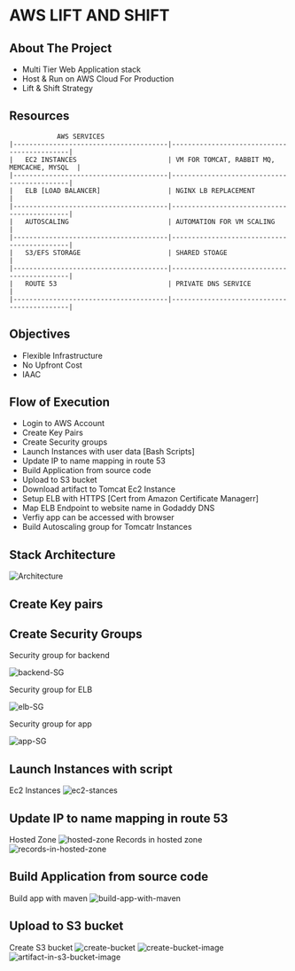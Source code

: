 # AWS LIFT AND SHIFT

## About The Project

*   Multi Tier Web Application stack
*   Host & Run on AWS Cloud For Production 
*   Lift & Shift Strategy

## Resources

                AWS SERVICES    
    |---------------------------------------|--------------------------------------------|
    |   EC2 INSTANCES                       | VM FOR TOMCAT, RABBIT MQ, MEMCACHE, MYSQL  |
    |---------------------------------------|--------------------------------------------|
    |   ELB [LOAD BALANCER]                 | NGINX LB REPLACEMENT                       |
    |---------------------------------------|--------------------------------------------|
    |   AUTOSCALING                         | AUTOMATION FOR VM SCALING                  |
    |---------------------------------------|--------------------------------------------|
    |   S3/EFS STORAGE                      | SHARED STOAGE                              | 
    |---------------------------------------|--------------------------------------------|
    |   ROUTE 53                            | PRIVATE DNS SERVICE                        |
    |---------------------------------------|--------------------------------------------| 

## Objectives

*   Flexible Infrastructure
*   No Upfront Cost
*   IAAC

## Flow of Execution 
*   Login to AWS Account
*   Create Key Pairs
*   Create Security groups
*   Launch Instances with user data [Bash Scripts]
*   Update IP to name mapping in route 53
*   Build Application from  source code
*   Upload to S3 bucket
*   Download artifact to Tomcat Ec2 Instance
*   Setup ELB with HTTPS [Cert from Amazon Certificate Managerr]
*   Map ELB Endpoint to website name in Godaddy DNS
*   Verfiy app can be accessed with browser
*   Build Autoscaling group for Tomcatr Instances

##  Stack Architecture
![Architecture](./images/architecture.png)

## Create Key pairs

## Create Security Groups
Security group for backend
   
![backend-SG](./images/vprofile-backend-SG.png)

Security group for ELB
   
![elb-SG](./images/vprofile-elb-SG.png)

Security group for app

![app-SG](./images/vprofile-app-SG.png)

## Launch Instances with script

Ec2 Instances
![ec2-stances](./images/ec2-instances.png)

## Update IP to name mapping in route 53

Hosted Zone
![hosted-zone](images/hosted-zone.png)
Records in hosted zone
![records-in-hosted-zone](images/records-in-hosted-zone.png)

##  Build Application from  source code

Build app with maven
![build-app-with-maven](./images/build-app-with-mvn.png)

## Upload to S3 bucket

Create S3 bucket
![create-bucket](images/create-s3-bucket.png)
![create-bucket-image](images/s3-bucket-for-artifact.png)
![artifact-in-s3-bucket-image](images/artifact-in-s3-bucket.png)
